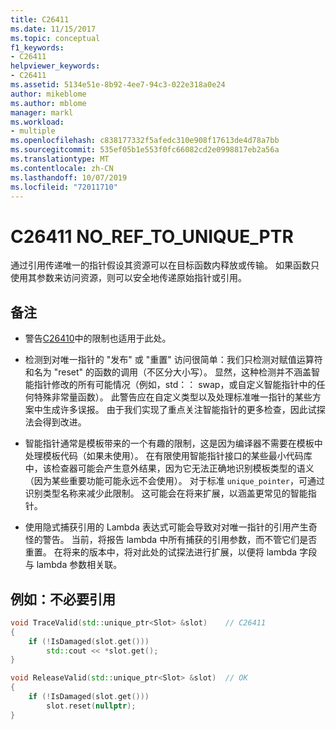 ```yaml
---
title: C26411
ms.date: 11/15/2017
ms.topic: conceptual
f1_keywords:
- C26411
helpviewer_keywords:
- C26411
ms.assetid: 5134e51e-8b92-4ee7-94c3-022e318a0e24
author: mikeblome
ms.author: mblome
manager: markl
ms.workload:
- multiple
ms.openlocfilehash: c838177332f5afedc310e908f17613de4d78a7bb
ms.sourcegitcommit: 535ef05b1e553f0fc66082cd2e0998817eb2a56a
ms.translationtype: MT
ms.contentlocale: zh-CN
ms.lasthandoff: 10/07/2019
ms.locfileid: "72011710"
---
```

# <a name="c26411--no_ref_to_unique_ptr"></a>C26411 NO_REF_TO_UNIQUE_PTR

通过引用传递唯一的指针假设其资源可以在目标函数内释放或传输。 如果函数只使用其参数来访问资源，则可以安全地传递原始指针或引用。

## <a name="remarks"></a>备注

- 警告[C26410](C26410.md)中的限制也适用于此处。

- 检测到对唯一指针的 "发布" 或 "重置" 访问很简单：我们只检测对赋值运算符和名为 "reset" 的函数的调用（不区分大小写）。 显然，这种检测并不涵盖智能指针修改的所有可能情况（例如，std：： swap，或自定义智能指针中的任何特殊非常量函数）。 此警告应在自定义类型以及处理标准唯一指针的某些方案中生成许多误报。 由于我们实现了重点关注智能指针的更多检查，因此试探法会得到改进。

- 智能指针通常是模板带来的一个有趣的限制，这是因为编译器不需要在模板中处理模板代码（如果未使用）。 在有限使用智能指针接口的某些最小代码库中，该检查器可能会产生意外结果，因为它无法正确地识别模板类型的语义（因为某些重要功能可能永远不会使用）。 对于标准 `unique_pointer`，可通过识别类型名称来减少此限制。 这可能会在将来扩展，以涵盖更常见的智能指针。

- 使用隐式捕获引用的 Lambda 表达式可能会导致对对唯一指针的引用产生奇怪的警告。 当前，将报告 lambda 中所有捕获的引用参数，而不管它们是否重置。 在将来的版本中，将对此处的试探法进行扩展，以便将 lambda 字段与 lambda 参数相关联。

## <a name="example-unnecessary-reference"></a>例如：不必要引用

```cpp
void TraceValid(std::unique_ptr<Slot> &slot)    // C26411
{
    if (!IsDamaged(slot.get()))
        std::cout << *slot.get();
}

void ReleaseValid(std::unique_ptr<Slot> &slot)  // OK
{
    if (!IsDamaged(slot.get()))
        slot.reset(nullptr);
}
```